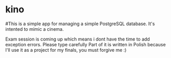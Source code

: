 # kino
#This is a simple app for managing a simple PostgreSQL database.
It's intented to mimic a cinema.

Exam session is coming up which means i dont have the time to add exception errors. Please type carefully
Part of it is written in Polish because I'll use it as a project for my finals, you must forgive me :)

